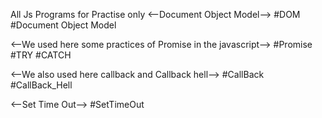 All Js Programs for Practise only
<--Document Object Model-->
#DOM
#Document Object Model

<--We used here some practices of Promise in the javascript-->
#Promise
#TRY
#CATCH

<--We also used here callback and Callback hell-->
#CallBack
#CallBack_Hell

<--Set Time Out-->
#SetTimeOut
